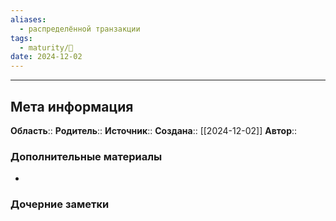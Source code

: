 ```yaml
---
aliases:
  - распределённой транзакции
tags:
  - maturity/🌱
date: 2024-12-02
---
```


***
## Мета информация
**Область**:: 
**Родитель**:: 
**Источник**:: 
**Создана**:: [[2024-12-02]]
**Автор**:: 
### Дополнительные материалы
- 

### Дочерние заметки
<!-- QueryToSerialize: LIST FROM [[]] WHERE contains(Родитель, this.file.link) or contains(parents, this.file.link) -->

